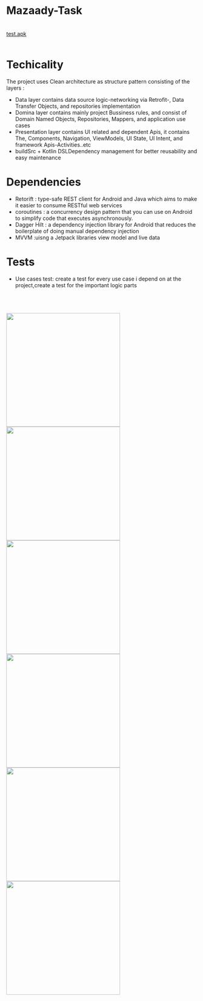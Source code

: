 # Mazaady-Task

 <br/>
 <a href="https://github.com/abdelrhmanelgendy/Mazaady-Task/blob/master/mazzad_task.apk">test.apk</a>

  <br/>
   <br/>


# Techicality 

The project uses Clean architecture as structure pattern consisting of the layers : 
*  Data layer contains data source logic-networking via Retrofit-, Data Transfer Objects, and repositories implementation 
*  Domina layer contains mainly project Bussiness rules, and consist of Domain Named Objects, Repositories, Mappers, and application use cases 
*  Presentation layer contains UI related and dependent Apis, it contains The, Components, Navigation, ViewModels, UI State, UI Intent, and framework Apis-Activities..etc
*  buildSrc + Kotlin DSLDependency management for better reusability and easy maintenance


# Dependencies 


* Retorift : type-safe REST client for Android and Java which aims to make it easier to consume RESTful web services
* coroutines : a concurrency design pattern that you can use on Android to simplify code that executes asynchronously.
* Dagger Hilt : a dependency injection library for Android that reduces the boilerplate of doing manual dependency injection
* MVVM :uisng a Jetpack libraries view model and live data  

# Tests 
* Use cases test: create a test for every use case i depend on at the project,create a test for the important logic parts
 

 
 
 <br/>
  <br/>
   <br/>

<img src= "https://github.com/abdelrhmanelgendy/Mazaady-Task/blob/master/1.jpg" width="300">
<img src= "https://github.com/abdelrhmanelgendy/Mazaady-Task/blob/master/2.jpg" width="300">
<img src= "https://github.com/abdelrhmanelgendy/Mazaady-Task/blob/master/3.jpg" width="300">
<img src= "https://github.com/abdelrhmanelgendy/Mazaady-Task/blob/master/4.jpg" width="300">
<img src= "https://github.com/abdelrhmanelgendy/Mazaady-Task/blob/master/5.jpg" width="300">
<img src= "https://github.com/abdelrhmanelgendy/Mazaady-Task/blob/master/6.jpg" width="300">
   
